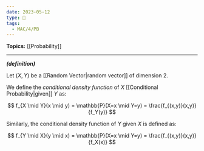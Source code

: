 ```yaml
---
date: 2023-05-12
type: 🧠
tags:
  - MAC/4/PB
---
```


**Topics:** [[Probability]]

---

_**(definition)**_

Let $(X,Y)$ be a [[Random Vector|random vector]] of dimension $2$.

We define the _conditional density function_ of $X$ [[Conditional Probability|given]] $Y$ as:

$$
f_{X \mid Y}(x \mid y) = \mathbb{P}(X=x \mid Y=y) = \frac{f_{(x,y)}(x,y)}{f_Y(y)}
$$

Similarly, the conditional density function of $Y$ given $X$ is defined as:

$$
f_{Y \mid X}(y \mid x) = \mathbb{P}(X=x \mid Y=y) = \frac{f_{(x,y)}(x,y)}{f_X(x)}
$$
